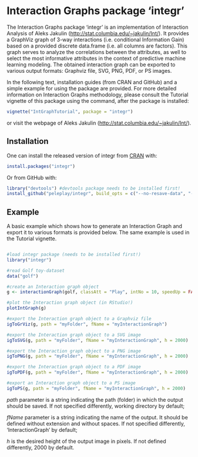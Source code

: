 
<!-- README.md is generated from README.Rmd. Please edit that file -->

# Interaction Graphs package ‘integr’

The Interaction Graphs package ‘integr’ is an implementation of
Interaction Analysis of Aleks Jakulin
(<http://stat.columbia.edu/~jakulin/Int/>). It provides a GraphViz graph
of 3-way interactions (i.e. conditional Information Gain) based on a
provided discrete data.frame (i.e. all columns are factors). This graph
serves to analyze the correlations between the attributes, as well to
select the most informative attributes in the context of predictive
machine learning modeling. The obtained interaction graph can be
exported to various output formats: Graphviz file, SVG, PNG, PDF, or PS
images.

In the following text, installation guides (from CRAN and GitHub) and a
simple example for using the package are provided. For more detailed
information on Interaction Graphs methodology, please consult the
Tutorial vignette of this package using the command, after the package
is installed:

``` r
vignette("IntGraphTutorial", package = "integr")
```

or visit the webpage of Aleks Jakulin
(<http://stat.columbia.edu/~jakulin/Int/>).

## Installation

One can install the released version of integr from
[CRAN](https://CRAN.R-project.org) with:

``` r
install.packages("integr")
```

Or from GitHub with:

``` r
library("devtools") #devtools package needs to be installed first!
install_github("peleplay/integr", build_opts = c("--no-resave-data", "--no-manual"), build_vignettes = TRUE)
```

## Example

A basic example which shows how to generate an Interaction Graph and
export it to various formats is provided below. The same example is used
in the Tutorial vignette.

``` r

#load integr package (needs to be installed first!)
library("integr")

#read Golf toy-dataset
data("golf")

#create an Interaction graph object
g <- interactionGraph(golf, classAtt = "Play", intNo = 10, speedUp = FALSE)

#plot the Interaction graph object (in RStudio!)
plotIntGraph(g)

#export the Interaction graph object to a Graphviz file
igToGrViz(g, path = "myFolder", fName = "myInteractionGraph")

#export the Interaction graph object to a SVG image
igToSVG(g, path = "myFolder", fName = "myInteractionGraph", h = 2000)

#export the Interaction graph object to a PNG image
igToPNG(g, path = "myFolder", fName = "myInteractionGraph", h = 2000)

#export the Interaction graph object to a PDF image
igToPDF(g, path = "myFolder", fName = "myInteractionGraph", h = 2000)

#export an Interaction graph object to a PS image
igToPS(g, path = "myFolder", fName = "myInteractionGraph", h = 2000)
```

*path* parameter is a string indicating the path (folder) in which the
output should be saved. If not specified differently, working directory
by default;

*fName* parameter is a string indicating the name of the output. It
should be defined without extension and without spaces. If not specified
differently, ‘InteractionGraph’ by default;

*h* is the desired height of the output image in pixels. If not defined
differently, 2000 by default.
